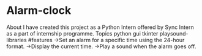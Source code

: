 # Alarm-clock
About I have created this project as a Python Intern offered by Sync Intern as a part of internship programme.  Topics python gui tkinter playsound-libraries
#features 
->Set an alarm for a specific time using the 24-hour format.
->Display the current time.
->Play a sound when the alarm goes off.

